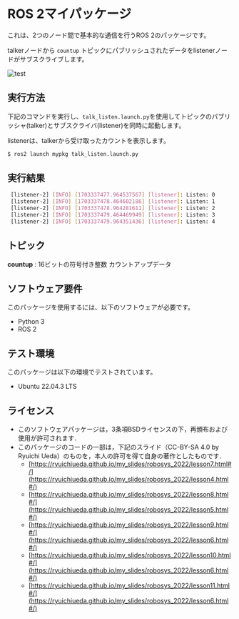 # ROS 2マイパッケージ
これは、2つのノード間で基本的な通信を行うROS 2のパッケージです。

talkerノードから `countup` トピックにパブリッシュされたデータをlistenerノードがサブスクライブします。

![test](https://github.com/harusolidbrave/mypkg/actions/workflows/test.yml/badge.svg)

## 実行方法

下記のコマンドを実行し、`talk_listen.launch.py`を使用してトピックのパブリッシャ(talker)とサブスクライバ(listener)を同時に起動します。

listenerは、talkerから受け取ったカウントを表示します。
   ```bash
   $ ros2 launch mypkg talk_listen.launch.py
   ```

## 実行結果
   ```bash
    [listener-2] [INFO] [1703337477.964537567] [listener]: Listen: 0
    [listener-2] [INFO] [1703337478.464602186] [listener]: Listen: 1
    [listener-2] [INFO] [1703337478.964281611] [listener]: Listen: 2
    [listener-2] [INFO] [1703337479.464469949] [listener]: Listen: 3
    [listener-2] [INFO] [1703337479.964351436] [listener]: Listen: 4
   ```
## トピック

**countup**
: 16ビットの符号付き整数 カウントアップデータ


## ソフトウェア要件

このパッケージを使用するには、以下のソフトウェアが必要です。

- Python 3
- ROS 2

## テスト環境

このパッケージは以下の環境でテストされています。

- Ubuntu 22.04.3 LTS

## ライセンス
 * このソフトウェアパッケージは，3条項BSDライセンスの下，再頒布および使用が許可されます．
 * このパッケージのコードの一部は，下記のスライド（CC-BY-SA 4.0 by Ryuichi Ueda）のものを，本人の許可を得て自身の著作としたものです．
      * [https://ryuichiueda.github.io/my_slides/robosys_2022/lesson7.html#/](https://ryuichiueda.github.io/my_slides/robosys_2022/lesson4.html#/)
      * [https://ryuichiueda.github.io/my_slides/robosys_2022/lesson8.html#/](https://ryuichiueda.github.io/my_slides/robosys_2022/lesson5.html#/)
      * [https://ryuichiueda.github.io/my_slides/robosys_2022/lesson9.html#/](https://ryuichiueda.github.io/my_slides/robosys_2022/lesson6.html#/)
      * [https://ryuichiueda.github.io/my_slides/robosys_2022/lesson10.html#/](https://ryuichiueda.github.io/my_slides/robosys_2022/lesson6.html#/)
      * [https://ryuichiueda.github.io/my_slides/robosys_2022/lesson11.html#/](https://ryuichiueda.github.io/my_slides/robosys_2022/lesson6.html#/)
